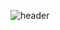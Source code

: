 ![header](https://capsule-render.vercel.app/api?type=waving&color=0:0066CC,80:0059B3,100:004080&reversal=true&height=180&text=DanielLee&fontColor=FFFFFF&fontSize=75)
